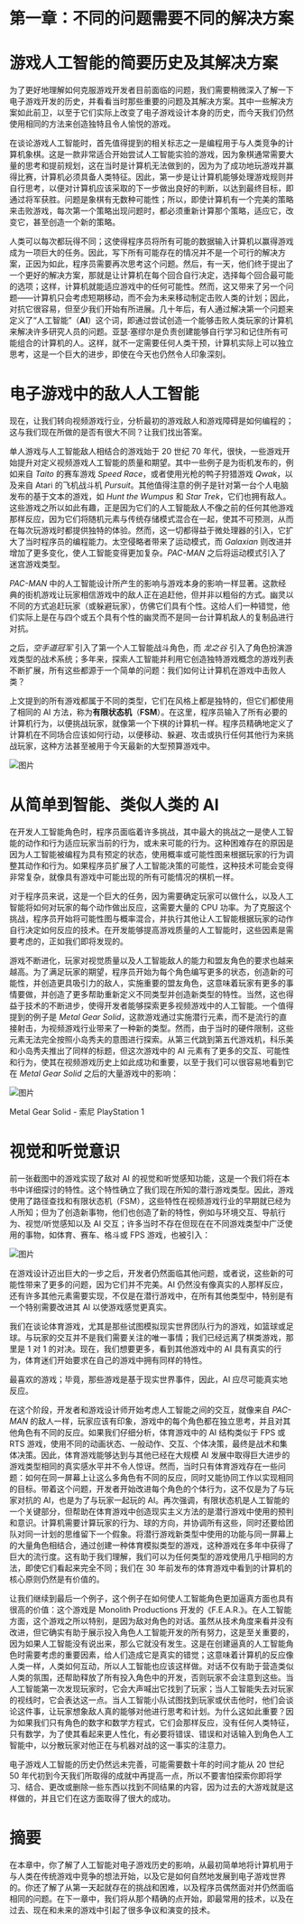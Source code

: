 # 第一章：不同的问题需要不同的解决方案

# 游戏人工智能的简要历史及其解决方案

为了更好地理解如何克服游戏开发者目前面临的问题，我们需要稍微深入了解一下电子游戏开发的历史，并看看当时那些重要的问题及其解决方案。其中一些解决方案如此前卫，以至于它们实际上改变了电子游戏设计本身的历史，而今天我们仍然使用相同的方法来创造独特且令人愉悦的游戏。

在谈论游戏人工智能时，首先值得提到的相关标志之一是编程用于与人类竞争的计算机象棋。这是一款非常适合开始尝试人工智能实验的游戏，因为象棋通常需要大量的思考和提前规划，这在当时是计算机无法做到的，因为为了成功地玩游戏并赢得比赛，计算机必须具备人类特征。因此，第一步是让计算机能够处理游戏规则并自行思考，以便对计算机应该采取的下一步做出良好的判断，以达到最终目标，即通过将军获胜。问题是象棋有无数种可能性；所以，即使计算机有一个完美的策略来击败游戏，每次第一个策略出现问题时，都必须重新计算那个策略，适应它，改变它，甚至创造一个新的策略。

人类可以每次都玩得不同；这使得程序员将所有可能的数据输入计算机以赢得游戏成为一项巨大的任务。因此，写下所有可能存在的情况并不是一个可行的解决方案，正因为如此，程序员需要再次思考这个问题。然后，有一天，他们终于提出了一个更好的解决方案，那就是让计算机在每个回合自行决定，选择每个回合最可能的选项；这样，计算机就能适应游戏中的任何可能性。然而，这又带来了另一个问题——计算机只会考虑短期移动，而不会为未来移动制定击败人类的计划；因此，对抗它很容易，但至少我们开始有所进展。几十年后，有人通过解决第一个问题来定义了“人工智能”（**AI**）这个词，即通过尝试创造一个能够击败人类玩家的计算机来解决许多研究人员的问题。亚瑟·塞缪尔是负责创建能够自行学习和记住所有可能组合的计算机的人。这样，就不一定需要任何人类干预，计算机实际上可以独立思考，这是一个巨大的进步，即使在今天也仍然令人印象深刻。

# 电子游戏中的敌人人工智能

现在，让我们转向视频游戏行业，分析最初的游戏敌人和游戏障碍是如何编程的；这与我们现在所做的是否有很大不同？让我们找出答案。

单人游戏与人工智能敌人相结合的游戏始于 20 世纪 70 年代，很快，一些游戏开始提升对定义视频游戏人工智能的质量和期望。其中一些例子是为街机发布的，例如来自 *Taito* 的赛车游戏 *Speed Race*，或者使用光枪的鸭子狩猎游戏 *Qwak*，以及来自 Atari 的飞机战斗机 *Pursuit*。其他值得注意的例子是针对第一台个人电脑发布的基于文本的游戏，如 *Hunt the Wumpus* 和 *Star Trek*，它们也拥有敌人。这些游戏之所以如此有趣，正是因为它们的人工智能敌人不像之前的任何其他游戏那样反应，因为它们将随机元素与传统存储模式混合在一起，使其不可预测，从而在每次玩游戏时都提供独特的体验。然而，这一切都得益于微处理器的引入，它扩大了当时程序员的编程能力。太空侵略者带来了运动模式，而 *Galaxian* 则改进并增加了更多变化，使人工智能变得更加复杂。*PAC-MAN* 之后将运动模式引入了迷宫游戏类型。

*PAC-MAN* 中的人工智能设计所产生的影响与游戏本身的影响一样显著。这款经典的街机游戏让玩家相信游戏中的敌人正在追赶他，但并非以粗俗的方式。幽灵以不同的方式追赶玩家（或躲避玩家），仿佛它们具有个性。这给人们一种错觉，他们实际上是在与四个或五个具有个性的幽灵而不是同一台计算机敌人的复制品进行对抗。

之后，*空手道冠军* 引入了第一个人工智能战斗角色，而 *龙之谷* 引入了角色扮演游戏类型的战术系统；多年来，探索人工智能并利用它创造独特游戏概念的游戏列表不断扩展，所有这些都源于一个简单的问题：我们如何让计算机在游戏中击败人类？

上文提到的所有游戏都属于不同的类型，它们在风格上都是独特的，但它们都使用了相同的 AI 方法，称为**有限状态机**（**FSM**）。在这里，程序员输入了所有必要的计算机行为，以便挑战玩家，就像第一个下棋的计算机一样。程序员精确地定义了计算机在不同场合应该如何行动，以便移动、躲避、攻击或执行任何其他行为来挑战玩家，这种方法甚至被用于今天最新的大型预算游戏中。

![图片](img/ac91d471-d49c-4ccf-9a4b-838f9e22fb0a.jpg)

# 从简单到智能、类似人类的 AI

在开发人工智能角色时，程序员面临着许多挑战，其中最大的挑战之一是使人工智能的动作和行为适应玩家当前的行为，或未来可能的行为。这种困难存在的原因是因为人工智能被编程为具有预定的状态，使用概率或可能性图来根据玩家的行为调整其动作和行为。如果程序员扩展了人工智能决策的可能性，这种技术可能会变得非常复杂，就像具有游戏中可能出现的所有可能情况的棋机一样。

对于程序员来说，这是一个巨大的任务，因为需要确定玩家可以做什么，以及人工智能将如何对玩家的每个动作做出反应，这需要大量的 CPU 功率。为了克服这个挑战，程序员开始将可能性图与概率混合，并执行其他让人工智能根据玩家的动作自行决定如何反应的技术。在开发能够提高游戏质量的人工智能时，这些因素是需要考虑的，正如我们即将发现的。

游戏不断进化，玩家对视觉质量以及人工智能敌人的能力和盟友角色的要求也越来越高。为了满足玩家的期望，程序员开始为每个角色编写更多的状态，创造新的可能性，并创造更具吸引力的敌人，实施重要的盟友角色，这意味着玩家有更多的事情要做，并创造了更多帮助重新定义不同类型并创造新类型的特性。当然，这也得益于技术的不断进步，使得开发者能够探索更多视频游戏中的人工智能。一个值得提到的例子是 *Metal Gear Solid*，这款游戏通过实施潜行元素，而不是流行的直接射击，为视频游戏行业带来了一种新的类型。然而，由于当时的硬件限制，这些元素无法完全按照小岛秀夫的意图进行探索。从第三代跳到第五代游戏机，科乐美和小岛秀夫推出了同样的标题，但这次游戏中的 AI 元素有了更多的交互、可能性和行为，使其在视频游戏历史上如此成功和重要，以至于我们可以很容易地看到它在 *Metal Gear Solid* 之后的大量游戏中的影响：

![图片](img/0c09dc82-169a-44b7-a09f-7f9bca6b02b3.jpg)

Metal Gear Solid - 索尼 PlayStation 1

# 视觉和听觉意识

前一张截图中的游戏实现了敌对 AI 的视觉和听觉感知功能，这是一个我们将在本书中详细探讨的特性。这个特性确立了我们现在所知的潜行游戏类型。因此，游戏使用了路径查找和有限状态机（FSM），这些特性在视频游戏行业的早期就已经为人所知；但为了创造新事物，他们也创造了新的特性，例如与环境交互、导航行为、视觉/听觉感知以及 AI 交互；许多当时不存在但现在在不同游戏类型中广泛使用的事物，如体育、赛车、格斗或 FPS 游戏，也被引入：

![图片](img/c7589266-1036-4960-93c3-77b2542b7544.jpg)

在游戏设计迈出巨大的一步之后，开发者仍然面临其他问题，或者说，这些新的可能性带来了更多的问题，因为它们并不完美。AI 仍然没有像真实的人那样反应，还有许多其他元素需要实现，不仅是在潜行游戏中，在所有其他类型中，特别是有一个特别需要改进其 AI 以使游戏感觉更真实。

我们在谈论体育游戏，尤其是那些试图模拟现实世界团队行为的游戏，如篮球或足球。与玩家的交互并不是我们需要关注的唯一事情；我们已经远离了棋类游戏，那里是 1 对 1 的对决。现在，我们想要更多，看到其他游戏中的 AI 具有真实的行为，体育迷们开始要求在自己的游戏中拥有同样的特性。

最喜欢的游戏；毕竟，那些游戏是基于现实世界事件，因此，AI 应尽可能真实地反应。

在这个阶段，开发者和游戏设计师开始考虑人工智能之间的交互，就像来自 *PAC-MAN* 的敌人一样，玩家应该有印象，游戏中的每个角色都在独立思考，并且对其他角色有不同的反应。如果我们仔细分析，体育游戏中的 AI 结构类似于 FPS 或 RTS 游戏，使用不同的动画状态、一般动作、交互、个体决策，最终是战术和集体决策。因此，体育游戏能够达到与其他已经在大规模 AI 发展中取得巨大进步的游戏类型相同的真实感水平并不令人惊讶。然而，当时只有体育游戏存在一些问题：如何在同一屏幕上让这么多角色有不同的反应，同时又能协同工作以实现相同的目标。带着这个问题，开发者开始改进每个角色的个体行为，这不仅是为了与玩家对抗的 AI，也是为了与玩家一起玩的 AI。再次强调，有限状态机是人工智能的一个关键部分，但帮助在体育游戏中创造现实主义方法的是潜行游戏中使用的预判和意识。计算机需要计算玩家的行为、球的方向，并协调所有这些，同时还要给团队对同一计划的思维留下一个假象。将潜行游戏新类型中使用的功能与同一屏幕上的大量角色相结合，通过创建一种体育模拟类型的游戏，这种游戏在多年中获得了巨大的流行度。这有助于我们理解，我们可以为任何类型的游戏使用几乎相同的方法，即使它们看起来完全不同；我们在 30 年前发布的体育游戏中看到的计算机的核心原则仍然是有价值的。

让我们继续到最后一个例子，这个例子在如何使人工智能角色更加逼真方面也具有很高的价值：这个游戏是 Monolith Productions 开发的《F.E.A.R.》。在人工智能方面，这个游戏之所以特别，是因为敌对角色的对话。虽然从技术角度来看并没有改进，但它确实有助于展示投入角色人工智能开发的所有努力，这是至关重要的，因为如果人工智能没有说出来，那么它就没有发生。这是在创建逼真的人工智能角色时需要考虑的重要因素，给人们造成它是真实的错觉；这意味着计算机的反应像人类一样，人类如何互动，所以人工智能也应该这样做。对话不仅有助于营造类似人类的氛围，还帮助释放了所有投入角色中的开发，否则玩家不会注意到这些。当人工智能第一次发现玩家时，它会大声喊出它找到了玩家；当人工智能失去对玩家的视线时，它会表达这一点。当人工智能小队试图找到玩家或伏击他时，他们会谈论这件事，让玩家想象敌人真的能够对他进行思考和计划。为什么这如此重要？因为如果我们只有角色的数字和数学方程式，它们会那样反应，没有任何人类特征，只有数学，为了使其看起来更人性化，有必要将错误、错误和对话输入到角色人工智能中，以分散玩家对他正在与机器对战的这一事实的注意力。

电子游戏人工智能的历史仍然远未完善，可能需要数十年的时间才能从 20 世纪 50 年代初到今天我们所取得的成就中再提高一点，所以不要害怕探索你即将学习、结合、更改或删除一些东西以找到不同结果的内容，因为过去的大游戏就是这样做的，并且它们在这方面取得了很大的成功。

# 摘要

在本章中，你了解了人工智能对电子游戏历史的影响，从最初简单地将计算机用于与人类在传统游戏中竞争的想法开始，以及它是如何自然地发展到电子游戏世界的。你还了解了从第一天起就存在的挑战和困难，以及程序员偶然面对并仍然面临相同的问题。在下一章中，我们将从那个精确的点开始，即最常用的技术，以及在过去、现在和未来的游戏中引起了很多争议和演变的技术。
